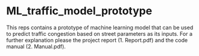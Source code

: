 # ML_traffic_model_prototype
This reps contains a prototype of machine learning model that can be used to predict traffic congestion based on street parameters as its inputs.
For a further explanation please the project report (1. Report.pdf) and the code manual (2. Manual.pdf).
